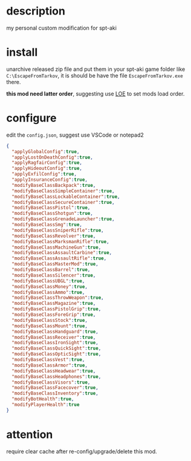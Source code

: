 # description
my personal custom modification for spt-aki

# install
unarchive released zip file and put them in your spt-aki game folder like `C:\EscapeFromTarkov`, it is should be have the file `EscapeFromTarkov.exe` there.

**this mod need latter order**, suggesting use [LOE](https://forge.sp-tarkov.com/mod/810/loe-load-order-editor) to set mods load order.

# configure
edit the `config.json`, suggest use VSCode or notepad2
```json
{
  "applyGlobalConfig":true,
  "applyLostOnDeathConfig":true,
  "applyRagfairConfig":true,
  "applyHideoutConfig":true,
  "applyExfilConfig":true,
  "applyInsuranceConfig":true,
  "modifyBaseClassBackpack":true,
  "modifyBaseClassSimpleContainer":true,
  "modifyBaseClassLockableContainer":true,
  "modifyBaseClassSecureContainer":true,
  "modifyBaseClassPistol":true,
  "modifyBaseClassShotgun":true,
  "modifyBaseClassGrenadeLauncher":true,
  "modifyBaseClassSmg":true,
  "modifyBaseClassSniperRifle":true,
  "modifyBaseClassRevolver":true,
  "modifyBaseClassMarksmanRifle":true,
  "modifyBaseClassMachineGun":true,
  "modifyBaseClassAssaultCarbine":true,
  "modifyBaseClassAssaultRifle":true,
  "modifyBaseClassMasterMod":true,
  "modifyBaseClassBarrel":true,
  "modifyBaseClassSilencer":true,
  "modifyBaseClassUBGL":true,
  "modifyBaseClassMoney":true,
  "modifyBaseClassAmmo":true,
  "modifyBaseClassThrowWeapon":true,
  "modifyBaseClassMagazine":true,
  "modifyBaseClassPistolGrip":true,
  "modifyBaseClassForeGrip":true,
  "modifyBaseClassStock":true,
  "modifyBaseClassMount":true,
  "modifyBaseClassHandguard":true,
  "modifyBaseClassReceiver":true,
  "modifyBaseClassIronSight":true,
  "modifyBaseClassQuickSight":true,
  "modifyBaseClassOpticSight":true,
  "modifyBaseClassVest":true,
  "modifyBaseClassArmor":true,
  "modifyBaseClassHeadwear":true,
  "modifyBaseClassHeadphones":true,
  "modifyBaseClassVisors":true,
  "modifyBaseClassFacecover":true,
  "modifyBaseClassInventory":true,
  "modifyBotHealth":true,
  "modifyPlayerHealth":true
}
```

# attention
require clear cache after re-config/upgrade/delete this mod.
